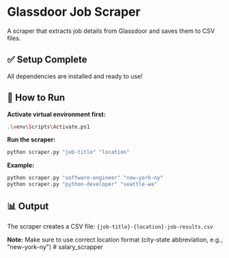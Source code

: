 # Glassdoor Job Scraper

A scraper that extracts job details from Glassdoor and saves them to CSV files.

## ✅ Setup Complete

All dependencies are installed and ready to use!

## 🚀 How to Run

**Activate virtual environment first:**
```bash
.\venv\Scripts\Activate.ps1
```

**Run the scraper:**
```bash
python scraper.py "job-title" "location"
```

**Example:**
```bash
python scraper.py "software-engineer" "new-york-ny"
python scraper.py "python-developer" "seattle-wa"
```

## 📊 Output

The scraper creates a CSV file: `{job-title}-{location}-job-results.csv`

**Note:** Make sure to use correct location format (city-state abbreviation, e.g., "new-york-ny")
#   s a l a r y _ s c r a p p e r  
 